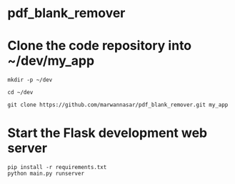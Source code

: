 # pdf_blank_remover

# Clone the code repository into ~/dev/my_app

    mkdir -p ~/dev

    cd ~/dev

    git clone https://github.com/marwannasar/pdf_blank_remover.git my_app

# Start the Flask development web server
    pip install -r requirements.txt
    python main.py runserver
  
